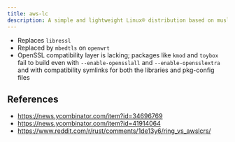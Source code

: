 ```yaml
---
title: aws-lc
description: A simple and lightweight Linux® distribution based on musl libc and toybox
---
```


- Replaces `libressl`
- Replaced by `mbedtls` on `openwrt`
- OpenSSL compatibility layer is lacking; packages like `kmod` and `toybox` fail to build even with `--enable-opensslall` and `--enable-opensslextra` and with compatibility symlinks for both the libraries and pkg-config files

## References
- https://news.ycombinator.com/item?id=34696769
- https://news.ycombinator.com/item?id=41914064
- https://www.reddit.com/r/rust/comments/1de13y6/ring_vs_awslcrs/
